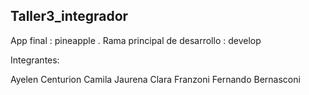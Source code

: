 ## Taller3_integrador

App final : pineapple . Rama principal de desarrollo : develop

Integrantes:

Ayelen Centurion
Camila Jaurena
Clara Franzoni
Fernando Bernasconi
